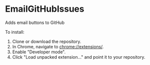 # EmailGitHubIssues
Adds email buttons to GitHub

To install:

1. Clone or download the repository.
2. In Chrome, navigate to [chrome://extensions/](chrome://extensions/).
3. Enable "Developer mode".
4. Click "Load unpacked extension..." and point it to your repository.
